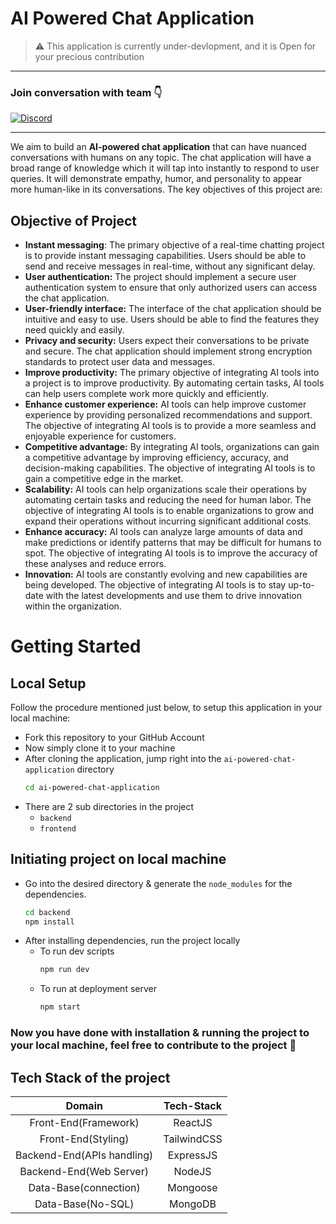 # AI Powered Chat Application

> ⚠️ This application is currently under-devlopment, and it is Open for your precious contribution

---
### Join conversation with team 👇
[![Discord](https://img.shields.io/discord/807214956357484583?color=blue&label=Discord%20Server&logo=Cold%20Spin%20Server&style=for-the-badge)](https://discord.gg/xR6qCrU8mu)

---

We aim to build an **AI-powered chat application** that can have nuanced conversations with humans on any topic. The chat application will have a broad range of knowledge which it will tap into instantly to respond to user queries. It will demonstrate empathy, humor, and personality to appear more human-like in its conversations. The key objectives of this project are:

## Objective of Project
- **Instant messaging**: The primary objective of a real-time chatting project is to provide instant messaging capabilities. Users should be able to send and receive messages in real-time, without any significant delay.
- **User authentication:** The project should implement a secure user authentication system to ensure that only authorized users can access the chat application.
- **User-friendly interface:** The interface of the chat application should be intuitive and easy to use. Users should be able to find the features they need quickly and easily.
- **Privacy and security:** Users expect their conversations to be private and secure. The chat application should implement strong encryption standards to protect user data and messages.
- **Improve productivity:** The primary objective of integrating AI tools into a project is to improve productivity. By automating certain tasks, AI tools can help users complete work more quickly and efficiently.
- **Enhance customer experience:** AI tools can help improve customer experience by providing personalized recommendations and support. The objective of integrating AI tools is to provide a more seamless and enjoyable experience for customers.
- **Competitive advantage:** By integrating AI tools, organizations can gain a competitive advantage by improving efficiency, accuracy, and decision-making capabilities. The objective of integrating AI tools is to gain a competitive edge in the market.
- **Scalability:** AI tools can help organizations scale their operations by automating certain tasks and reducing the need for human labor. The objective of integrating AI tools is to enable organizations to grow and expand their operations without incurring significant additional costs.
- **Enhance accuracy:** AI tools can analyze large amounts of data and make predictions or identify patterns that may be difficult for humans to spot. The objective of integrating AI tools is to improve the accuracy of these analyses and reduce errors.
- **Innovation:** AI tools are constantly evolving and new capabilities are being developed. The objective of integrating AI tools is to stay up-to-date with the latest developments and use them to drive innovation within the organization.

# Getting Started
## Local Setup
Follow the procedure mentioned just below, to setup this application in your local machine:
- Fork this repository to your GitHub Account
- Now simply clone it to your machine
- After cloning the application, jump right into the `ai-powered-chat-application` directory
  ```bash
  cd ai-powered-chat-application
  ```
- There are 2 sub directories in the project
  - `backend`
  - `frontend`

## Initiating project on local machine
- Go into the desired directory & generate the `node_modules` for the dependencies.
    ```bash
    cd backend
    npm install
    ```
- After installing dependencies, run the project locally
  - To run dev scripts
    ```bash
    npm run dev
    ```
  - To run at deployment server
    ```bash
    npm start
    ```
### Now you have done with installation & running the project to your local machine, feel free to contribute to the project 🤗

## Tech Stack of the project
|           Domain           | Tech-Stack  |
| :------------------------: | :---------: |
|    Front-End(Framework)    |   ReactJS   |
|     Front-End(Styling)     | TailwindCSS |
| Backend-End(APIs handling) |  ExpressJS  |
|  Backend-End(Web Server)   |   NodeJS    |
|   Data-Base(connection)    |  Mongoose   |
|     Data-Base(No-SQL)      |   MongoDB   |